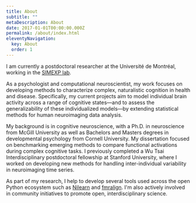 ```yaml
---
title: About
subtitle: ""
metaDescription: About
date: 2017-01-01T00:00:00.000Z
permalink: /about/index.html
eleventyNavigation:
  key: About
  order: 1
---
```


I am currently a postdoctoral researcher at the Université de Montréal, working in the [SIMEXP lab](https://simexp.github.io/lab-website).

As a psychologist and computational neuroscientist, my work focuses on developing methods to characterize complex, naturalistic cognition in health and disease. Specifically, my current projects aim to model individual brain activity across a range of cognitive states—and to assess the generalizability of these individualized models—by extending statistical methods for human neuroimaging data analysis.

My background is in cognitive neuroscience, with a Ph.D. in neuroscience from McGill University as well as Bachelors and Masters degrees in developmental psychology from Cornell University. My dissertation focused on benchmarking emerging methods to compare functional activations during complex cognitive tasks. I previously completed a Wu Tsai Interdisciplinary postdoctoral fellowship at Stanford University, where I worked on developing new methods for handling inter-individual variability in neuroimaging time series.

As part of my research, I help to develop several tools used across the open Python ecosystem such as [Nilearn](https://nilearn.github.io) and [fmralign](https://parietal-INRIA.github.io/fmralign). I'm also actively involved in community initiatives to promote open, interdisciplinary science. 

